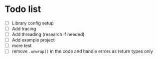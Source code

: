 # Todo list

- [ ] Library config setup
- [ ] Add tracing
- [ ] Add threading (research if needed)
- [ ] Add example project
- [ ] more test
- [ ] remove `.unwrap()` in the code and handle errors as return types only